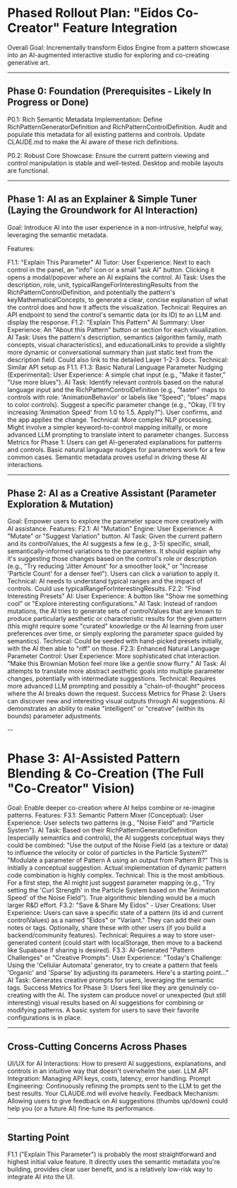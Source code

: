 # Phased Rollout Plan: "Eidos Co-Creator" Feature Integration

Overall Goal: Incrementally transform Eidos Engine from a pattern showcase into an AI-augmented interactive studio for exploring and co-creating generative art.

---

## Phase 0: Foundation (Prerequisites - Likely In Progress or Done)

P0.1: Rich Semantic Metadata Implementation:
Define RichPatternGeneratorDefinition and RichPatternControlDefinition.
Audit and populate this metadata for all existing patterns and controls.
Update CLAUDE.md to make the AI aware of these rich definitions.

P0.2: Robust Core Showcase:
Ensure the current pattern viewing and control manipulation is stable and well-tested.
Desktop and mobile layouts are functional.

---

## Phase 1: AI as an Explainer & Simple Tuner (Laying the Groundwork for AI Interaction)

Goal: Introduce AI into the user experience in a non-intrusive, helpful way, leveraging the semantic metadata.

Features:

F1.1: "Explain This Parameter" AI Tutor:
User Experience: Next to each control in the panel, an "info" icon or a small "ask AI" button. Clicking it opens a modal/popover where an AI explains the control.
AI Task: Uses the description, role, unit, typicalRangeForInterestingResults from the RichPatternControlDefinition, and potentially the pattern's keyMathematicalConcepts, to generate a clear, concise explanation of what the control does and how it affects the visualization.
Technical: Requires an API endpoint to send the control's semantic data (or its ID) to an LLM and display the response.
F1.2: "Explain This Pattern" AI Summary:
User Experience: An "About this Pattern" button or section for each visualization.
AI Task: Uses the pattern's description, semantics (algorithm family, math concepts, visual characteristics), and educationalLinks to provide a slightly more dynamic or conversational summary than just static text from the description field. Could also link to the detailed Layer 1-2-3 docs.
Technical: Similar API setup as F1.1.
F1.3: Basic Natural Language Parameter Nudging (Experimental):
User Experience: A simple chat input (e.g., "Make it faster," "Use more blues").
AI Task:
Identify relevant controls based on the natural language input and the RichPatternControlDefinition (e.g., "faster" maps to controls with role: 'AnimationBehavior' or labels like "Speed"; "blues" maps to color controls).
Suggest a specific parameter change (e.g., "Okay, I'll try increasing 'Animation Speed' from 1.0 to 1.5. Apply?").
User confirms, and the app applies the change.
Technical: More complex NLP processing. Might involve a simpler keyword-to-control mapping initially, or more advanced LLM prompting to translate intent to parameter changes.
Success Metrics for Phase 1:
Users can get AI-generated explanations for patterns and controls.
Basic natural language nudges for parameters work for a few common cases.
Semantic metadata proves useful in driving these AI interactions.

---

## Phase 2: AI as a Creative Assistant (Parameter Exploration & Mutation)

Goal: Empower users to explore the parameter space more creatively with AI assistance.
Features:
F2.1: AI "Mutation" Engine:
User Experience: A "Mutate" or "Suggest Variation" button.
AI Task: Given the current pattern and its controlValues, the AI suggests a few (e.g., 3-5) specific, small, semantically-informed variations to the parameters. It should explain why it's suggesting those changes based on the control's role or description (e.g., "Try reducing 'Jitter Amount' for a smoother look," or "Increase 'Particle Count' for a denser feel").
Users can click a variation to apply it.
Technical: AI needs to understand typical ranges and the impact of controls. Could use typicalRangeForInterestingResults.
F2.2: "Find Interesting Presets" AI:
User Experience: A button like "Show me something cool" or "Explore interesting configurations."
AI Task: Instead of random mutations, the AI tries to generate sets of controlValues that are known to produce particularly aesthetic or characteristic results for the given pattern (this might require some "curated" knowledge or the AI learning from user preferences over time, or simply exploring the parameter space guided by semantics).
Technical: Could be seeded with hand-picked presets initially, with the AI then able to "riff" on those.
F2.3: Enhanced Natural Language Parameter Control:
User Experience: More sophisticated chat interaction. "Make this Brownian Motion feel more like a gentle snow flurry."
AI Task: AI attempts to translate more abstract aesthetic goals into multiple parameter changes, potentially with intermediate suggestions.
Technical: Requires more advanced LLM prompting and possibly a "chain-of-thought" process where the AI breaks down the request.
Success Metrics for Phase 2:
Users can discover new and interesting visual outputs through AI suggestions.
AI demonstrates an ability to make "intelligent" or "creative" (within its bounds) parameter adjustments.

--

# Phase 3: AI-Assisted Pattern Blending & Co-Creation (The Full "Co-Creator" Vision)

Goal: Enable deeper co-creation where AI helps combine or re-imagine patterns.
Features:
F3.1: Semantic Pattern Mixer (Conceptual):
User Experience: User selects two patterns (e.g., "Noise Field" and "Particle System").
AI Task: Based on their RichPatternGeneratorDefinition (especially semantics and controls), the AI suggests conceptual ways they could be combined:
"Use the output of the Noise Field (as a texture or data) to influence the velocity or color of particles in the Particle System?"
"Modulate a parameter of Pattern A using an output from Pattern B?"
This is initially a conceptual suggestion. Actual implementation of dynamic pattern code combination is highly complex.
Technical: This is the most ambitious. For a first step, the AI might just suggest parameter mapping (e.g., "Try setting the 'Curl Strength' in the Particle System based on the 'Animation Speed' of the Noise Field"). True algorithmic blending would be a much larger R&D effort.
F3.2: "Save & Share My Eidos" - User Creations:
User Experience: Users can save a specific state of a pattern (its id and current controlValues) as a named "Eidos" or "Variant."
They can add their own notes or tags.
Optionally, share these with other users (if you build a backend/community features).
Technical: Requires a way to store user-generated content (could start with localStorage, then move to a backend like Supabase if sharing is desired).
F3.3: AI-Generated "Pattern Challenges" or "Creative Prompts":
User Experience: "Today's Challenge: Using the 'Cellular Automata' generator, try to create a pattern that feels 'Organic' and 'Sparse' by adjusting its parameters. Here's a starting point..."
AI Task: Generates creative prompts for users, leveraging the semantic tags.
Success Metrics for Phase 3:
Users feel like they are genuinely co-creating with the AI.
The system can produce novel or unexpected (but still interesting) visual results based on AI suggestions for combining or modifying patterns.
A basic system for users to save their favorite configurations is in place.

---

## Cross-Cutting Concerns Across Phases

UI/UX for AI Interactions: How to present AI suggestions, explanations, and controls in an intuitive way that doesn't overwhelm the user.
LLM API Integration: Managing API keys, costs, latency, error handling.
Prompt Engineering: Continuously refining the prompts sent to the LLM to get the best results. Your CLAUDE.md will evolve heavily.
Feedback Mechanism: Allowing users to give feedback on AI suggestions (thumbs up/down) could help you (or a future AI) fine-tune its performance.

---

## Starting Point

F1.1 ("Explain This Parameter") is probably the most straightforward and highest initial value feature. It directly uses the semantic metadata you're building, provides clear user benefit, and is a relatively low-risk way to integrate AI into the UI.
